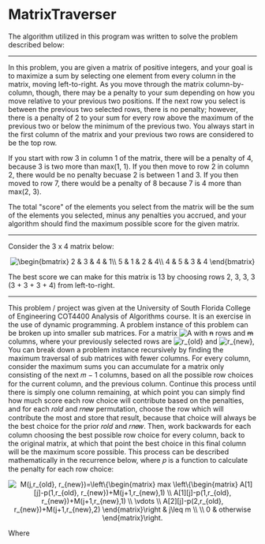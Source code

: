 # MatrixTraverser

The algorithm utilized in this program was written to solve the problem described below:

---

In this problem, you are given a matrix of positive integers, and your goal is to maximize a sum by selecting one element from every column in the matrix, moving left-to-right.  As you move through the matrix column-by-column, though, there may be a penalty to your sum depending on how you move relative to your previous two positions.  If the next row you select is between the previous two selected rows, there is no penalty; however, there is a penalty of 2 to your sum for every row above the maximum of the previous two or below the minimum of the previous two.  You always start in the first column of the matrix and your previous two rows are considered to be the top row.

If you start with row 3 in column 1 of the matrix, there will be a penalty of 4, because 3 is two more than max(1, 1). If you then move to row 2 in column 2, there would be no penalty becuase 2 is between 1 and 3. If you then moved to row 7, there would be a penalty of 8 because 7 is 4 more than max(2, 3).

The total "score" of the elements you select from the matrix will be the sum of the elements you selected, minus any penalties you accrued, and your algorithm should find the maximum possible score for the given matrix.

---

Consider the 3 x 4 matrix below:

<p align="center">
<img src="https://latex.codecogs.com/svg.latex?\begin{bmatrix}&space;2&space;&&space;3&space;&&space;4&space;&&space;1\\&space;5&space;&&space;1&space;&&space;2&space;&&space;4\\&space;4&space;&&space;5&space;&&space;3&space;&&space;4&space;\end{bmatrix}" title="\begin{bmatrix} 2 & 3 & 4 & 1\\ 5 & 1 & 2 & 4\\ 4 & 5 & 3 & 4 \end{bmatrix}"/>
</p>

The best score we can make for this matrix is 13 by choosing rows 2, 3, 3, 3 (3 + 3 + 3 + 4) from left-to-right.

---

This problem / project was given at the University of South Florida College of Engineering COT4400 Analysis of Algorithms course. It is an exercise in the use of dynamic programming. A problem instance of this problem can be broken up into smaller sub matrices. For a matrix <img src="https://latex.codecogs.com/svg.latex?A" title="A"/> with ~~n~~ rows and ~~m~~ columns, where your previously selected rows are <img src="https://latex.codecogs.com/svg.latex?r_{old}" title="r_{old}"/> and <img src="https://latex.codecogs.com/svg.latex?r_{new}" title="r_{new}"/>, You can break down a problem instance recursively by finding the maximum traversal of sub matrices with fewer columns. For every column, consider the maximum sums you can accumulate for a matrix only consisting of the next 𝑚 − 1 columns, based on all the possible row choices for the current column, and the previous column. Continue this process until there is simply one column remaining, at which point you can simply find how much score each row choice will contribute based on the penalties, and for each 𝑟𝑜𝑙𝑑 and 𝑟𝑛𝑒𝑤 permutation, choose the row which will contribute the most and store that result, because that choice will always be the best choice for the prior 𝑟𝑜𝑙𝑑 and 𝑟𝑛𝑒𝑤. Then, work backwards for each column choosing the best possible row choice for every column, back to the original matrix, at which that point the best choice in this final column will be the maximum score possible. This process can be described mathematically in the recurrence below, where 𝑝 is a function to calculate the penalty for each row choice:

<p align="center">
<img src="https://latex.codecogs.com/svg.latex?M(j,r_{old},&space;r_{new})=\left\{\begin{matrix}&space;max&space;\left\{\begin{matrix}&space;A[1][j]-p(1,r_{old},&space;r_{new})&plus;M(j&plus;1,r_{new},1)&space;\\&space;A[2][j]-p(2,r_{old},&space;r_{new})&plus;M(j&plus;1,r_{new},2)&space;\\&space;\vdots&space;\\&space;A[n][j]-p(n,r_{old},&space;r_{new})&plus;M(j&plus;1,r_{new},n)&space;\end{matrix}\right&space;&&space;j\leq&space;m&space;\\&space;\\&space;0&space;&&space;otherwise&space;\end{matrix}\right." title="M(j,r_{old}, r_{new})=\left\{\begin{matrix} max \left\{\begin{matrix} A[1][j]-p(1,r_{old}, r_{new})+M(j+1,r_{new},1) \\ A[1][j]-p(1,r_{old}, r_{new})+M(j+1,r_{new},1) \\ \vdots \\ A[2][j]-p(2,r_{old}, r_{new})+M(j+1,r_{new},2) \end{matrix}\right & j\leq m \\ \\ 0 & otherwise \end{matrix}\right."/>
</p>

Where 
